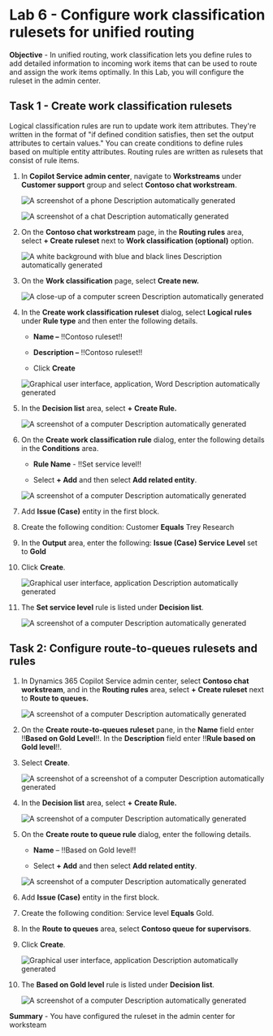 # Lab 6 - Configure work classification rulesets for unified routing

**Objective** - In unified routing, work classification lets you define rules to add detailed information to incoming work items that can be used to route and assign the work items optimally. In this Lab, you will configure the ruleset in the admin center.

## Task 1 - Create work classification rulesets

Logical classification rules are run to update work item attributes.
They're written in the format of "if defined condition satisfies, then
set the output attributes to certain values." You can create conditions
to define rules based on multiple entity attributes. Routing rules are
written as rulesets that consist of rule items.

1.  In **Copilot Service admin center**, navigate to
    **Workstreams** under **Customer support** group and select
    **Contoso chat workstream**.

    ![A screenshot of a phone Description automatically
generated](./media/media6/image1.png)

    ![A screenshot of a chat Description automatically
generated](./media/media6/image2.png)

2.  On the **Contoso chat workstream** page, in the **Routing
    rules** area, select **+ Create ruleset** next to **Work
    classification (optional)** option.

    ![A white background with blue and black lines Description automatically
generated](./media/media6/image3.png)

3.  On the **Work classification** page, select **Create new.**

    ![A close-up of a computer screen Description automatically
generated](./media/media6/image4.png)

4.  In the **Create work classification ruleset** dialog, select
    **Logical rules** under **Rule type** and then enter the following
    details.

    - **Name –** !!Contoso ruleset!!

    - **Description –** !!Contoso ruleset!!

    - Click **Create**

    ![Graphical user interface, application, Word Description automatically
generated](./media/media6/image5.png)

5.  In the **Decision list** area, select **+** **Create Rule.**

    ![A screenshot of a computer Description automatically
generated](./media/media6/image6.png)

6.  On the **Create work classification rule** dialog, enter the
    following details in the **Conditions** area.

    - **Rule Name** - !!Set service level!!

    - Select **+ Add** and then select **Add related entity**.

    ![A screenshot of a computer Description automatically
generated](./media/media6/image7.png)

7.  Add **Issue (Case)** entity in the first block.

8.  Create the following condition: Customer **Equals** Trey Research

9.  In the **Output** area, enter the following: **Issue (Case) Service Level** set to **Gold**

10. Click **Create**.

    ![Graphical user interface, application Description automatically
generated](./media/media6/image8.png)

11. The **Set service level** rule is listed under **Decision list**.

    ![A screenshot of a computer Description automatically
generated](./media/media6/image9.png)

## Task 2: Configure route-to-queues rulesets and rules

1.  In Dynamics 365 Copilot Service admin center, select **Contoso chat
    workstream**, and in the **Routing rules** area, select **+**
    **Create ruleset** next to **Route to queues.**

    ![A screenshot of a computer Description automatically
generated](./media/media6/image10.png)

2.  On the **Create route-to-queues ruleset** pane, in the **Name**
    field enter !!**Based on Gold Level**!!. In the **Description** field
    enter !!**Rule based on Gold level**!!.

3.  Select **Create**.

    ![A screenshot of a screenshot of a computer Description automatically
generated](./media/media6/image11.png)

4.  In the **Decision list** area, select **+** **Create Rule.**

    ![A screenshot of a computer Description automatically
generated](./media/media6/image12.png)

5.  On the **Create route to queue rule** dialog, enter the following
    details.

    - **Name** – !!Based on Gold level!!

    - Select **+ Add** and then select **Add related entity**.

    ![A screenshot of a computer Description automatically
generated](./media/media6/image13.png)

6.  Add **Issue (Case)** entity in the first block.

7.  Create the following condition: Service level **Equals** Gold.

8.  In the **Route to queues** area, select **Contoso queue for
    supervisors**.

9.  Click **Create**.

    ![Graphical user interface, application Description automatically
generated](./media/media6/image14.png)

10. The **Based on Gold level** rule is listed under **Decision list**.

    ![A screenshot of a computer Description automatically
generated](./media/media6/image15.png)

**Summary** - You have configured the ruleset in the admin center for worksteam
